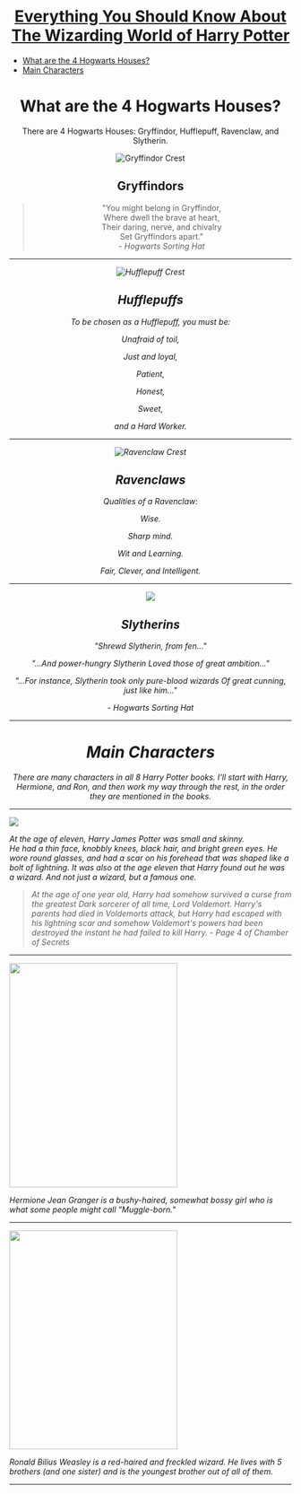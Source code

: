 <html>
<head>
<center><u><h1>Everything You Should Know About The Wizarding World of Harry Potter</h1></u></center>
<ul>
<li><a href="#hogwarts-houses">What are the 4 Hogwarts Houses?</a></li>
<li><a href="#main-characters">Main Characters</a></li>
</ul>
</head>
<body>
<center><h1 id="hogwarts-houses">What are the 4 Hogwarts Houses?</h1></center>
<center><p>There are 4 Hogwarts Houses: Gryffindor, Hufflepuff, Ravenclaw, and Slytherin.</p> </center>
<center><img src="https://vignette.wikia.nocookie.net/harrypotter/images/f/f2/Gryffindor™_Crest.png/revision/latest?cb=20091129182119" alt="Gryffindor Crest"/> </center>
<center> <h2>Gryffindors</h2> </center>
<center> <blockquote>"You might belong in Gryffindor, <br>Where dwell the brave at heart,<br>Their daring, nerve, and chivalry <br> Set Gryffindors apart." <br> <i> - Hogwarts Sorting Hat <i> </blockquote> </center>
<hr />
<center><img src="https://vignette.wikia.nocookie.net/csydes-test/images/e/ee/Hufflepuff_Crest.png/revision/latest?cb=20171101063214" alt="Hufflepuff Crest"/> <h2>Hufflepuffs</h2> </center>
<center><p>To be chosen as a Hufflepuff, you must be: </p>
<p>Unafraid of toil,</p>
<p>Just and loyal,</p>
<p>Patient,</p>
<p>Honest,</p>
<p>Sweet,</p>
<p>and a Hard Worker.</p> </center>
<hr />
<center> <img src="https://vignette.wikia.nocookie.net/harrypotter/images/6/6c/Ravenclaw™_Crest_%28Painting%29.png/revision/latest?cb=20091129184403" alt="Ravenclaw Crest"/> <h2> Ravenclaws</h2> </center>
<center><p>Qualities of a Ravenclaw:</p> </center>
<center><p>Wise.</p>
<p>Sharp mind.</p>
<p>Wit and Learning.</p>
<p>Fair, Clever, and Intelligent.</p> </center>
<hr />
<center><img src="https://vignette.wikia.nocookie.net/csydes-test/images/4/45/Slytherin_Crest.png/revision/latest?cb=20171101063219"/></center> <center><h2>Slytherins</h2> </center>
<center><p>"Shrewd Slytherin, from fen..."</p><p>"...And power-hungry Slytherin Loved those of great ambition..."</p><p>"...For instance, Slytherin took only pure-blood wizards Of great cunning, just like him..."</p><p><i>- Hogwarts Sorting Hat</i></p></center>
<hr />
<center><h1 id="main-characters">Main Characters</h1></center>
<center><p>There are many characters in all 8 Harry Potter books. I'll start with Harry, Hermione, and Ron, and then work my way through the rest, in the order they are mentioned in the books.</p></center>
<hr />
<img src="http://www.pngmart.com/files/3/Harry-Potter-PNG-Photos.png"/><p>At the age of eleven, Harry James Potter was small and skinny.<br> He had a thin face, knobbly knees, black hair, and bright green eyes. He wore round glasses, and had a scar on his forehead that was shaped like a bolt of lightning. It was also at the age eleven that Harry found out he was a wizard. And not just a wizard, but a famous one.</p>
<blockquote>At the age of one year old, Harry had somehow survived a curse from the greatest Dark sorcerer of all time, Lord Voldemort. Harry's parents had died in Voldemorts attack, but Harry had escaped with his lightning scar and somehow Voldemort's powers had been destroyed the instant he had failed to kill Harry.<i> - Page 4 of Chamber of Secrets</i></blockquote>
<hr />
<img src="https://vignette.wikia.nocookie.net/harrypotter/images/6/6d/Hermione_Granger_HS_TDH.png/revision/latest?cb=20161118070716" width="300" height="400"/><p>Hermione Jean Granger is a bushy-haired, somewhat bossy girl who is what some people might call "Muggle-born."</p>
<hr />
<img src="https://78.media.tumblr.com/b75b649c5cdabbacab86ec2b4c0d9375/tumblr_ombnplQGsN1rxkqbso1_500.png" width="300" height="390"/><p>Ronald Bilius Weasley is a red-haired and freckled wizard. He lives with 5 brothers (and one sister) and is the youngest brother out of all of them.</p>
<hr />
</body>
</html>
